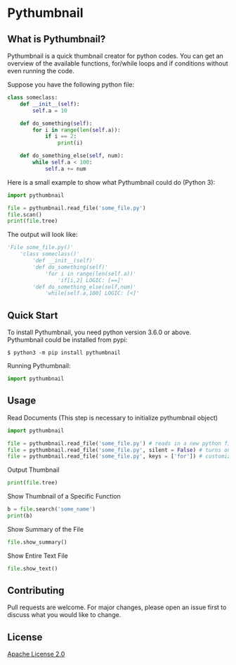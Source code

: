 # Pythumbnail

What is Pythumbnail?
---------------------

Pythumbnail is a quick thumbnail creator for python codes. You can get an overview of the available functions, for/while loops and if conditions without even running the code.

Suppose you have the following python file:

```python
class someclass:
    def __init__(self):
        self.a = 10

    def do_something(self):
        for i in range(len(self.a)):
            if i == 2:
                print(i)

    def do_something_else(self, num):
        while self.a < 100:
            self.a += num
```


Here is a small example to show what Pythumbnail could do (Python 3):

```python
import pythumbnail

file = pythumbnail.read_file('some_file.py')
file.scan()
print(file.tree)
```

The output will look like:

```python
'File some_file.py()'
    'class someclass()'
        'def __init__(self)'
        'def do_something(self)'
            'for i in range(len(self.a))'
                'if[i,2] LOGIC: [==]'
        'def do_something_else(self,num)'
            'while[self.a,100] LOGIC: [<]'
```

Quick Start
-----------

To install Pythumbnail, you need python version 3.6.0 or above. Pythumbnail could be installed from pypi:

    $ python3 -m pip install pythumbnail

Running Pythumbnail:

```python
import pythumbnail
```

Usage
-----

Read Documents (This step is necessary to initialize pythumbnail object)

```python
import pythumbnail

file = pythumbnail.read_file('some_file.py') # reads in a new python file
file = pythumbnail.read_file('some_file.py', silent = False) # turns on logging mode (will output all state changes)
file = pythumbnail.read_file('some_file.py', keys = ['for']) # customizes the keywords to capture (default: 'class', 'def', 'for', 'if', 'elif','else:', 'while')
```

Output Thumbnail

```python
print(file.tree)
```

Show Thumbnail of a Specific Function

```python
b = file.search('some_name')
print(b)
```

Show Summary of the File

```python
file.show_summary()
```

Show Entire Text File

```python
file.show_text()
```

Contributing
------------

Pull requests are welcome. For major changes, please open an issue first to discuss what you would like to change.

License
-------

[Apache License 2.0](http://www.apache.org/licenses/)